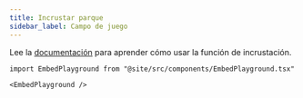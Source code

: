 ```yaml
---
title: Incrustar parque
sidebar_label: Campo de juego
---
```


Lee la [documentación](intro) para aprender cómo usar la función de incrustación.

```mdx-code-block
import EmbedPlayground from "@site/src/components/EmbedPlayground.tsx"

<EmbedPlayground />
```
